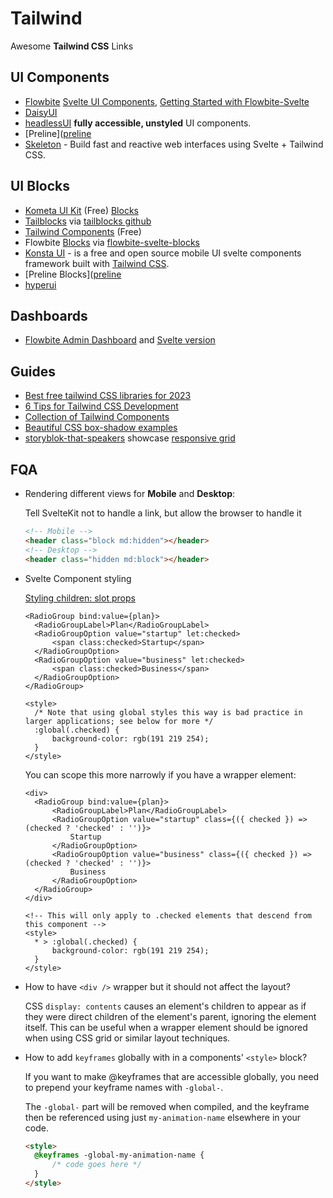 # Tailwind

Awesome **Tailwind CSS** Links

## UI Components

- [Flowbite](https://flowbite.com/) [Svelte UI Components](https://flowbite-svelte.com/), [Getting Started with Flowbite-Svelte](https://medium.com/mkdir-awesome/getting-started-with-flowbite-svelte-37b086ce9db5)
- [DaisyUI](https://daisyui.com/)
- [headlessUI](https://github.com/CaptainCodeman/svelte-headlessui) **fully accessible, unstyled** UI components.
- [Preline]([preline](https://preline.co/index.html)
- [Skeleton](https://www.skeleton.dev/) - Build fast and reactive web interfaces using Svelte + Tailwind CSS.

## UI Blocks

- [Kometa UI Kit](https://kitwind.io/products/kometa) (Free) [Blocks](https://kitwind.io/products/kometa/components)
- [Tailblocks](https://tailblocks.cc/) via [tailblocks github](https://github.com/mertJF/tailblocks)
- [Tailwind Components](https://tailwindcomponents.com/) (Free)
- Flowbite [Blocks](https://flowbite.com/blocks/) via [flowbite-svelte-blocks](https://github.com/shinokada/flowbite-svelte-blocks)
- [Konsta UI](https://konstaui.com/svelte) - is a free and open source mobile UI svelte components framework built with [Tailwind CSS](https://tailwindcss.com/).
- [Preline Blocks]([preline](https://preline.co/examples.html)
- [hyperui](https://www.hyperui.dev/)

## Dashboards

- [Flowbite Admin Dashboard](https://github.com/themesberg/flowbite-admin-dashboard) and [Svelte version](https://github.com/themesberg/flowbite-svelte-admin-dashboard)

## Guides

- [Best free tailwind CSS libraries for 2023](https://medium.com/frontendweb/top-19-best-free-tailwind-css-libraries-kits-for-2023-8dfb478d4d0f)
- [6 Tips for Tailwind CSS Development](https://jfelix.info/blog/6-tips-for-tailwind-css-development-with-resources)
- [Collection of Tailwind Components](https://github.com/unlight/tailwind-components)
- [Beautiful CSS box-shadow examples](https://getcssscan.com/css-box-shadow-examples)
- [storyblok-that-speakers](https://github.com/bradgarropy/jqq-demos/tree/main/storyblok-that-speakers#visual-editing) showcase [responsive grid](https://github.com/bradgarropy/jqq-demos/blob/main/storyblok-that-speakers/my-app/src/routes/speakers/%2Bpage.svelte#L17-L20)

## FQA

- Rendering different views for **Mobile** and **Desktop**:

  Tell SvelteKit not to handle a link, but allow the browser to handle it

  ```html
  <!-- Mobile -->
  <header class="block md:hidden"></header>
  <!-- Desktop -->
  <header class="hidden md:block"></header>
  ```

- Svelte Component styling

  [Styling children: slot props](https://svelte-headlessui.goss.io/docs/2.0/general-concepts#component-styling)

  ```svelte
  <RadioGroup bind:value={plan}>
  	<RadioGroupLabel>Plan</RadioGroupLabel>
  	<RadioGroupOption value="startup" let:checked>
  		<span class:checked>Startup</span>
  	</RadioGroupOption>
  	<RadioGroupOption value="business" let:checked>
  		<span class:checked>Business</span>
  	</RadioGroupOption>
  </RadioGroup>

  <style>
  	/* Note that using global styles this way is bad practice in larger applications; see below for more */
  	:global(.checked) {
  		background-color: rgb(191 219 254);
  	}
  </style>
  ```

  You can scope this more narrowly if you have a wrapper element:

  ```svelte
  <div>
  	<RadioGroup bind:value={plan}>
  		<RadioGroupLabel>Plan</RadioGroupLabel>
  		<RadioGroupOption value="startup" class={({ checked }) => (checked ? 'checked' : '')}>
  			Startup
  		</RadioGroupOption>
  		<RadioGroupOption value="business" class={({ checked }) => (checked ? 'checked' : '')}>
  			Business
  		</RadioGroupOption>
  	</RadioGroup>
  </div>

  <!-- This will only apply to .checked elements that descend from this component -->
  <style>
  	* > :global(.checked) {
  		background-color: rgb(191 219 254);
  	}
  </style>
  ```

- How to have `<div />` wrapper but it should not affect the layout?

  CSS `display: contents` causes an element's children to appear as if they were direct children of the element's parent, ignoring the element itself. This can be useful when a wrapper element should be ignored when using CSS grid or similar layout techniques.

- How to add `keyframes` globally with in a components' `<style>` block?

  If you want to make @keyframes that are accessible globally, you need to prepend your keyframe names with `-global-`.

  The `-global-` part will be removed when compiled, and the keyframe then be referenced using just `my-animation-name` elsewhere in your code.

  ```html
  <style>
  	@keyframes -global-my-animation-name {
  		/* code goes here */
  	}
  </style>
  ```
